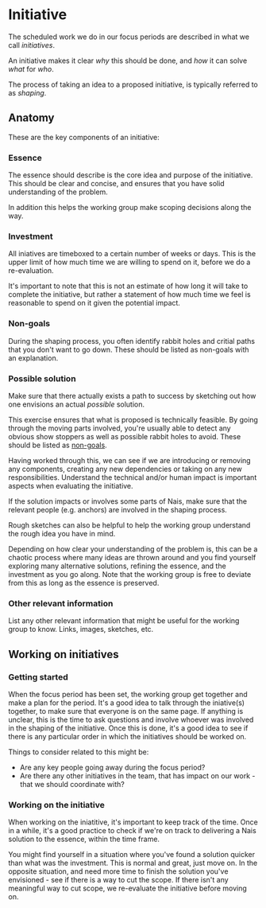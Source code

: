 # Initiative

The scheduled work we do in our focus periods are described in what we call _initiatives_.

An initiative makes it clear _why_ this should be done, and _how_ it can solve _what_ for _who_. 

The process of taking an idea to a proposed initiative, is typically referred to as _shaping_.

## Anatomy

These are the key components of an initiative:

### Essence

The essence should describe is the core idea and purpose of the initiative.
This should be clear and concise, and ensures that you have solid understanding of the problem. 

In addition this helps the working group make scoping decisions along the way.

### Investment

All iniatives are timeboxed to a certain number of weeks or days. This is the upper limit of how much time we are willing to spend on it, before we do a re-evaluation.

It's important to note that this is not an estimate of how long it will take to complete the initiative, but rather a statement of how much time we feel is reasonable to spend on it given the potential impact.

### Non-goals

During the shaping process, you often identify rabbit holes and critial paths that you don't want to go down. These should be listed as non-goals with an explanation.

### Possible solution

Make sure that there actually exists a path to success by sketching out how one envisions an actual _possible_ solution. 

This exercise ensures that what is proposed is technically feasible. By going through the moving parts involved, you're usually able to detect any obvious show stoppers as well as possible rabbit holes to avoid. These should be listed as [non-goals](#non-goals).

Having worked through this, we can see if we are introducing or removing any components, creating any new dependencies or taking on any new responsibilities. 
Understand the technical and/or human impact is important aspects when evaluating the initiative.

If the solution impacts or involves some parts of Nais, make sure that the relevant people (e.g. anchors) are involved in the shaping process.

Rough sketches can also be helpful to help the working group understand the rough idea you have in mind.

Depending on how clear your understanding of the problem is, this can be a chaotic process where many ideas are thrown around and you find yourself exploring many alternative solutions, refining the essence, and the investment as you go along.
Note that the working group is free to deviate from this as long as the essence is preserved.


### Other relevant information

List any other relevant information that might be useful for the working group to know. Links, images, sketches, etc.


## Working on initiatives

### Getting started

When the focus period has been set, the working group get together and make a plan for the period. 
It's a good idea to talk through the iniative(s) together, to make sure that everyone is on the same page. If anything is unclear, this is the time to ask questions and involve whoever was involved in the shaping of the initiative.
Once this is done, it's a good idea to see if there is any particular order in which the initiatives should be worked on. 

Things to consider related to this might be:
- Are any key people going away during the focus period? 
- Are there any other initiatives in the team, that has impact on our work - that we should coordinate with?

### Working on the initiative

When working on the iniatitive, it's important to keep track of the time. Once in a while, it's a good practice to check if we're on track to delivering a Nais solution to the essence, within the time frame. 

You might find yourself in a situation where you've found a solution quicker than what was the investment. This is normal and great, just move on.
In the opposite situation, and need more time to finish the solution you've envisioned - see if there is a way to cut the scope. If there isn't any meaningful way to cut scope, we re-evaluate the initiative before moving on.
